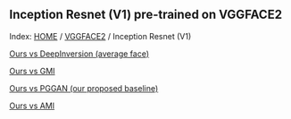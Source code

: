 ## Inception Resnet (V1) pre-trained on VGGFACE2

Index: [HOME](../../../../) / [VGGFACE2](../) / Inception Resnet (V1)

[Ours vs DeepInversion (average face)](gt_ours_di_avg/)

[Ours vs GMI](gt_ours_gmi/)

[Ours vs PGGAN (our proposed baseline)](gt_ours_pggan/)

[Ours vs AMI](gt_black_ours_black_ami/)